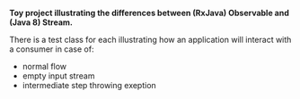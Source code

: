 **Toy project illustrating the differences between (RxJava) Observable and (Java 8) Stream.**

There is a test class for each illustrating how an application will interact with a consumer in case of:

- normal flow
- empty input stream
- intermediate step throwing exeption
